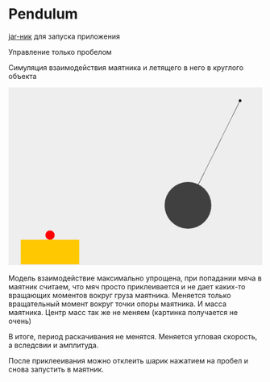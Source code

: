# Pendulum
[jar-ник](https://github.com/PDDMain/Pendulum/blob/main/out/artifacts/pendulum_jar/pendulum.jar) для запуска приложения

Управление только пробелом

Симуляция взаимодействия маятника и летящего в него в круглого объекта

![](https://github.com/PDDMain/Pendulum/blob/main/images/screen.png)


Модель взаимодействие максимально упрощена, при попадании мяча в маятник считаем, что мяч просто приклеивается и не дает каких-то вращающих моментов вокруг груза маятника.
Меняется только вращательный момент вокруг точки опоры маятника. И масса маятника. Центр масс так же не меняем (картинка получается не очень)

В итоге, период раскачивания не менятся.
Меняется угловая скорость, а вследсвии и амплитуда.

После приклееивания можно отклеить шарик нажатием на пробел и снова запустить в маятник.
